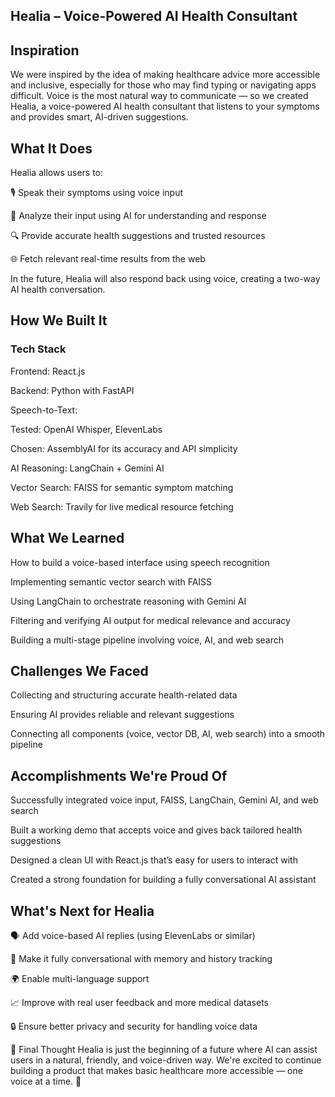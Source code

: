 ##  Healia – Voice-Powered AI Health Consultant

## Inspiration
We were inspired by the idea of making healthcare advice more accessible and inclusive, especially for those who may find typing or navigating apps difficult. Voice is the most natural way to communicate — so we created Healia, a voice-powered AI health consultant that listens to your symptoms and provides smart, AI-driven suggestions.

## What It Does
Healia allows users to:

🎙️ Speak their symptoms using voice input

🧠 Analyze their input using AI for understanding and response

🔍 Provide accurate health suggestions and trusted resources

🌐 Fetch relevant real-time results from the web

In the future, Healia will also respond back using voice, creating a two-way AI health conversation.

## How We Built It
### Tech Stack
Frontend: React.js

Backend: Python with FastAPI

Speech-to-Text:

Tested: OpenAI Whisper, ElevenLabs

Chosen: AssemblyAI for its accuracy and API simplicity

AI Reasoning: LangChain + Gemini AI

Vector Search: FAISS for semantic symptom matching

Web Search: Travily for live medical resource fetching

## What We Learned
How to build a voice-based interface using speech recognition

Implementing semantic vector search with FAISS

Using LangChain to orchestrate reasoning with Gemini AI

Filtering and verifying AI output for medical relevance and accuracy

Building a multi-stage pipeline involving voice, AI, and web search

## Challenges We Faced
Collecting and structuring accurate health-related data

Ensuring AI provides reliable and relevant suggestions

Connecting all components (voice, vector DB, AI, web search) into a smooth pipeline

## Accomplishments We're Proud Of
Successfully integrated voice input, FAISS, LangChain, Gemini AI, and web search

Built a working demo that accepts voice and gives back tailored health suggestions

Designed a clean UI with React.js that’s easy for users to interact with

Created a strong foundation for building a fully conversational AI assistant

##  What's Next for Healia
🗣️ Add voice-based AI replies (using ElevenLabs or similar)

💬 Make it fully conversational with memory and history tracking

🌍 Enable multi-language support

📈 Improve with real user feedback and more medical datasets

🔒 Ensure better privacy and security for handling voice data

🎯 Final Thought
Healia is just the beginning of a future where AI can assist users in a natural, friendly, and voice-driven way. We're excited to continue building a product that makes basic healthcare more accessible — one voice at a time. 💙

